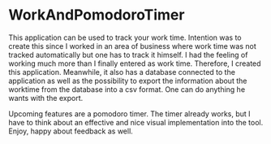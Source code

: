# WorkAndPomodoroTimer


This application can be used to track your work time. Intention was to create this since I worked in an area of business where work time was not tracked automatically but one has to track it himself. I had the feeling of working much more than I finally entered as work time. 
Therefore, I created this application. Meanwhile, it also has a database connected to the application as well as the possibility to export the information about the worktime from the database into a csv format. One can do anything he wants with the export.

Upcoming features are a pomodoro timer. The timer already works, but I have to think about an effective and nice visual implementation into the tool.
Enjoy, happy about feedback as well.
